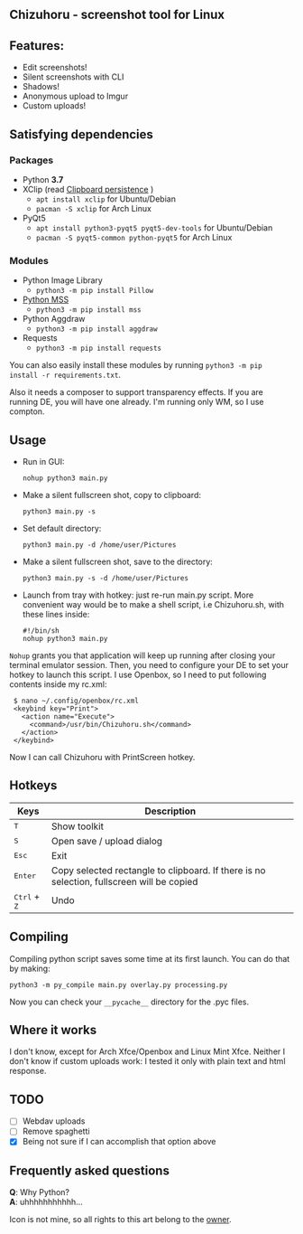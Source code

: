 ## Chizuhoru - screenshot tool for Linux

## Features:

- Edit screenshots!
- Silent screenshots with CLI
- Shadows!
- Anonymous upload to Imgur
- Custom uploads!

## Satisfying dependencies

### Packages

- Python **3.7**
- XClip (read [Clipboard persistence](https://wiki.ubuntu.com/ClipboardPersistence) )
  + `apt install xclip` for Ubuntu/Debian
  + `pacman -S xclip` for Arch Linux
- PyQt5
  + `apt install python3-pyqt5 pyqt5-dev-tools` for Ubuntu/Debian
  + `pacman -S pyqt5-common python-pyqt5` for Arch Linux

### Modules

- Python Image Library
  + `python3 -m pip install Pillow`
- [Python MSS](https://github.com/BoboTiG/python-mss)
  + `python3 -m pip install mss`
- Python Aggdraw
  + `python3 -m pip install aggdraw` 
- Requests
  + `python3 -m pip install requests`  
  
You can also easily install these modules by running `python3 -m pip install -r requirements.txt`.

Also it needs a composer to support transparency effects. If you are running DE, you will have one already. I'm running only WM, so I use compton.

## Usage

- Run in GUI:
    ```shell
    nohup python3 main.py
    ```  
- Make a silent fullscreen shot, copy to clipboard:
    ```shell
    python3 main.py -s
    ```  
- Set default directory:
    ```shell
    python3 main.py -d /home/user/Pictures
    ```  
- Make a silent fullscreen shot, save to the directory:
    ```shell
    python3 main.py -s -d /home/user/Pictures
    ```  
- Launch from tray with hotkey: just re-run main.py script. More convenient way would be to make a shell script, i.e Chizuhoru.sh, with these lines inside:
    ```shell
    #!/bin/sh
    nohup python3 main.py
    ```  
`Nohup` grants you that application will keep up running after closing your terminal emulator session. Then, you need to configure your DE to set your hotkey to launch this script. I use Openbox, so I need to put following contents inside my rc.xml:  

   ```shell
    $ nano ~/.config/openbox/rc.xml  
    <keybind key="Print">  
      <action name="Execute">  
        <command>/usr/bin/Chizuhoru.sh</command>  
      </action>  
    </keybind>  
   ```  

Now I can call Chizuhoru with PrintScreen hotkey.  

## Hotkeys

|  Keys                                                                     |  Description                     |
|---                                                                        |---                               |
| <kbd>T</kbd>                                                              | Show toolkit                     |
| <kbd>S</kbd>                                                              | Open save / upload dialog        |
| <kbd>Esc</kbd>                                                            | Exit                             |
| <kbd>Enter</kbd> | Copy selected rectangle to clipboard. If there is no selection, fullscreen will be copied |
| <kbd>Ctrl</kbd> + <kbd>Z</kbd>                                            | Undo                             |

## Compiling

Compiling python script saves some time at its first launch. You can do that by making:  
  ```shell
  python3 -m py_compile main.py overlay.py processing.py  
  ```  
  
Now you can check your `__pycache__` directory for the .pyc files.

## Where it works

I don't know, except for Arch Xfce/Openbox and Linux Mint Xfce. Neither I don't know if custom uploads work: I tested it only with plain text and html response.

## TODO

- [ ] Webdav uploads
- [ ] Remove spaghetti
- [x] Being not sure if I can accomplish that option above

## Frequently asked questions

**Q**: Why Python?  
**A**: uhhhhhhhhhhh...  


Icon is not mine, so all rights to this art belong to the [owner](http://theawkwardyeti.com/about/).
